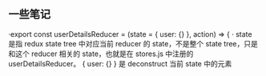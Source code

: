 ## 一些笔记

·export const userDetailsReducer = (state = { user: {} }, action) => { ·
state 是指 redux state tree 中对应当前 reducer 的 state，不是整个 state tree，只是和这个 reducer 相关的 state，也就是在 stores.js 中注册的 userDetailsReducer。
{ user: {} } 是 deconstruct 当前 state 中的元素
